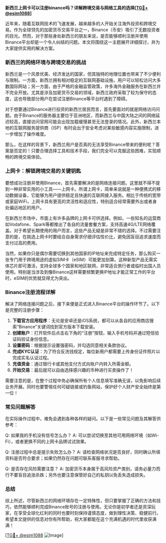 **新西兰上网卡可以注册binance吗？详解跨境交易与网络工具的选择[[TG💪+ @esim1088](https://t.me/s/esim1088)]**

近年来，随着互联网技术的飞速发展，越来越多的人开始关注海外投资和跨境交易。作为全球领先的加密货币交易平台之一，Binance（币安）吸引了无数投资者的目光。然而，对于那些身处新西兰的朋友来说，是否能够顺利注册并使用Binance平台却是一个令人纠结的问题。本文将围绕这一主题展开详细探讨，并为大家提供实用的解决方案。

### 新西兰的网络环境与跨境交易的挑战

新西兰是一个风景优美、经济发达的国家，但其独特的地理位置也带来了不少便利与限制。一方面，新西兰拥有相对稳定的互联网基础设施，用户可以轻松访问大多数国际网站；另一方面，由于严格的金融监管政策，许多海外金融服务在新西兰并不完全开放。尤其是涉及加密货币交易的领域，新西兰政府采取了较为保守的态度，这也导致部分用户在尝试注册Binance等平台时遇到了障碍。

对于想要通过Binance进行投资的新西兰居民而言，首先要面对的就是网络访问问题。由于Binance的服务器主要位于亚洲地区，而新西兰与中国大陆之间的网络延迟较高，直接访问官网可能会出现加载缓慢甚至无法登录的情况。此外，新西兰本地的互联网服务提供商（ISP）有时会出于安全考虑对某些敏感内容实施限制，进一步增加了操作难度。

那么，在这样的背景下，新西兰用户是否真的无法享受Binance带来的便利呢？答案是否定的！只要合理选择工具和技术手段，我们完全可以克服这些困难，实现顺畅的跨境交易体验。

### 上网卡：解锁跨境交易的关键钥匙

要想成功注册并使用Binance，首先需要解决的是网络连接问题。这里就不得不提到一种非常实用的小工具——上网卡。所谓上网卡，简单来说就是一种便携式的移动数据设备，它能够为用户提供稳定且快速的互联网接入服务。相比于传统的宽带或家庭WiFi，上网卡具有更高的灵活性和适应性，特别适合经常需要外出或者身处偏远地区的用户。

在新西兰市场中，市面上有许多品牌的上网卡可供选择。例如，一些知名的运营商如Vodafone、Spark等都推出了各自的流量套餐方案，支持高速4G/LTE网络覆盖。对于希望长期使用的用户而言，这些产品无疑是非常不错的选择。不过需要注意的是，在挑选上网卡时要结合自身需求仔细评估性价比，避免因盲目追求速度而支付过高的费用。

当然，如果你只是偶尔需要切换到其他国家的IP地址来完成特定任务，那么购买一张专门用于跨境用途的虚拟SIM卡（eSIM）可能更加划算。这种新型产品无需实体芯片即可激活，支持全球多个国家和地区联网，非常适合旅行者或临时出国人员使用。特别是当涉及到像Binance这样需要频繁更换IP地址才能正常工作的平台时，eSIM的优势就显得尤为突出。

### Binance注册流程详解

解决了网络连接问题之后，接下来便是正式进入Binance平台的操作环节了。以下是完整的注册步骤：

1. **下载官方应用程序**：无论是安卓还是iOS系统，都可以从各自的应用商店搜索“Binance”关键词找到官方版本下载安装。
2. **创建账户**：打开软件后点击右下角的“注册”按钮，输入手机号码并通过短信验证码验证身份信息。
3. **设置密码**：根据提示设置强密码，并勾选同意相关条款协议。
4. **完成KYC认证**：为了符合反洗钱规定，每位新用户都需要上传身份证件照片以完成实名认证过程。
5. **充值资金**：通过银行卡或其他支付方式向账户内转入所需金额。
6. **开始交易**：最后就可以自由选择感兴趣的币种进行买卖操作了！

需要注意的是，在整个过程中务必确保所有个人信息填写准确无误，以免影响后续业务开展。同时也要警惕任何可疑链接或钓鱼网站，保护好个人财产安全始终是第一位！

### 常见问题解答

在实际操作过程中，难免会遇到各种各样的疑问。以下是一些常见问题及其解答供参考：

Q: 如果我的手机没有信号怎么办？
A: 可以尝试切换至其他可用网络环境（如Wi-Fi），或者更换不同的上网卡品牌试试效果。

Q: 注册过程中总是提示失败怎么办？
A: 请检查网络状况是否良好，同时确认所填资料是否符合要求；如果仍然存在问题可联系客服寻求帮助。

Q: 是否存在风险需要注意？
A: 加密货币本身属于高风险资产类别，请务必量力而行不要盲目追涨杀跌；另外也要注意保管好自己的私钥以免丢失造成损失。

### 总结

综上所述，尽管新西兰的网络环境存在一定特殊性，但只要掌握了正确的方法和技巧，依然能够顺利完成Binance账号的注册与使用。无论你是初学者还是资深玩家，在享受全球化红利的同时也要时刻保持谨慎态度，做到理性决策、稳健前行。希望本文提供的信息对你有所帮助，祝大家都能在这个充满机遇的时代里收获满满！

[[TG💪+ @esim1088](https://t.me/s/esim1088) ![Image](https://i.postimg.cc/4NQfJmqS/Snipaste-2025-05-13-00-14-12.png)]
